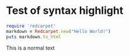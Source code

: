 Test of syntax highlight
=========================


```ruby
require 'redcarpet'
markdown = Redcarpet.new("Hello World!")
puts markdown.to_html
```

This is a normal text
